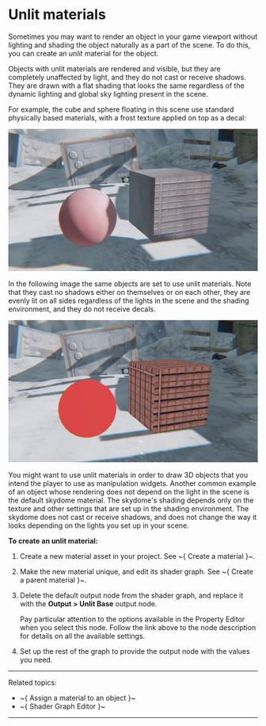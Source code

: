 # Unlit materials

Sometimes you may want to render an object in your game viewport without lighting and shading the object naturally as a part of the scene. To do this, you can create an *unlit* material for the object.

Objects with unlit materials are rendered and visible, but they are completely unaffected by light, and they do not cast or receive shadows. They are drawn with a flat shading that looks the same regardless of the dynamic lighting and global sky lighting present in the scene.

For example, the cube and sphere floating in this scene use standard physically based materials, with a frost texture applied on top as a decal:

![Objects with physically based shading](../../images/materials_unlit_1_standard_base.jpg)

In the following image the same objects are set to use unlit materials. Note that they cast no shadows either on themselves or on each other, they are evenly lit on all sides regardless of the lights in the scene and the shading environment, and they do not receive decals.

![Unlit objects](../../images/materials_unlit_2.jpg)

You might want to use unlit materials in order to draw 3D objects that you intend the player to use as manipulation widgets. Another common example of an object whose rendering does not depend on the light in the scene is the default skydome material. The skydome's shading depends only on the texture and other settings that are set up in the shading environment. The skydome does not cast or receive shadows, and does not change the way it looks depending on the lights you set up in your scene.

**To create an unlit material:**

1.	Create a new material asset in your project. See ~{ Create a material }~.

1.	Make the new material unique, and edit its shader graph. See ~{ Create a parent material }~.

1.	Delete the default output node from the shader graph, and replace it with the **Output > Unlit Base** output node.

	Pay particular attention to the options available in the Property Editor when you select this node. Follow the link above to the node description for details on all the available settings.

1.	Set up the rest of the graph to provide the output node with the values you need.

---
Related topics:
-	~{ Assign a material to an object }~
-	~{ Shader Graph Editor }~

---
